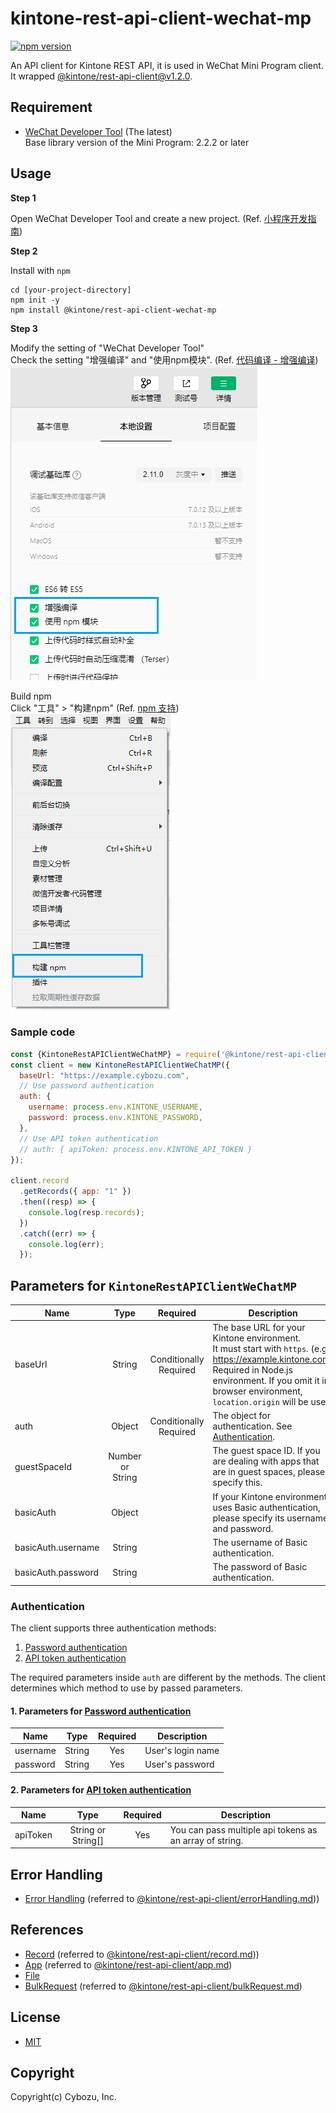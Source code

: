# kintone-rest-api-client-wechat-mp

[![npm version](https://badge.fury.io/js/%40kintone%2Frest-api-client-wechat-mp.svg)](https://badge.fury.io/js/%40kintone%2Frest-api-client-wechat-mp)

An API client for Kintone REST API, it is used in WeChat Mini Program client.<br>
It wrapped [@kintone/rest-api-client@v1.2.0](https://github.com/kintone/js-sdk/tree/%40kintone/rest-api-client%401.2.0/packages/rest-api-client).

## Requirement

- [WeChat Developer Tool](https://developers.weixin.qq.com/miniprogram/dev/devtools/stable.html) (The latest)<br>
Base library version of the Mini Program: 2.2.2 or later

## Usage

**Step 1**

Open WeChat Developer Tool and create a new project. (Ref. [小程序开发指南](https://developers.weixin.qq.com/ebook?action=get_post_info&docid=0008aeea9a8978ab0086a685851c0a))

**Step 2**

Install with `npm`

```shell
cd [your-project-directory]
npm init -y
npm install @kintone/rest-api-client-wechat-mp
```

**Step 3**

Modify the setting of "WeChat Developer Tool"<br>
Check the setting "增强编译" and "使用npm模块". (Ref. [代码编译 - 增强编译](https://developers.weixin.qq.com/miniprogram/dev/devtools/codecompile.html#%E5%A2%9E%E5%BC%BA%E7%BC%96%E8%AF%91))<br>
![](/docs/images/setting.png)

Build npm<br>
Click "工具" > "构建npm" (Ref. [npm 支持](https://developers.weixin.qq.com/miniprogram/dev/devtools/npm.html))<br>
![](/docs/images/build.png)<br>

### Sample code

```js
const {KintoneRestAPIClientWeChatMP} = require('@kintone/rest-api-client-wechat-mp');
const client = new KintoneRestAPIClientWeChatMP({
  baseUrl: "https://example.cybozu.com",
  // Use password authentication
  auth: {
    username: process.env.KINTONE_USERNAME,
    password: process.env.KINTONE_PASSWORD,
  },
  // Use API token authentication
  // auth: { apiToken: process.env.KINTONE_API_TOKEN }
});

client.record
  .getRecords({ app: "1" })
  .then((resp) => {
    console.log(resp.records);
  })
  .catch((err) => {
    console.log(err);
  });
```

## Parameters for `KintoneRestAPIClientWeChatMP`

| Name                       |                               Type                               |          Required           | Description                                                                                                                                                                                                                  |
| -------------------------- | :--------------------------------------------------------------: | :-------------------------: | ---------------------------------------------------------------------------------------------------------------------------------------------------------------------------------------------------------------------------- |
| baseUrl                    |                              String                              | Conditionally<br />Required | The base URL for your Kintone environment.<br />It must start with `https`. (e.g. https://example.kintone.com) <br />Required in Node.js environment. If you omit it in browser environment, `location.origin` will be used. |
| auth                       |                              Object                              | Conditionally<br />Required | The object for authentication. See [Authentication](#Authentication).                                                                                                                                                        |
| guestSpaceId               |                         Number or String                         |                             | The guest space ID. If you are dealing with apps that are in guest spaces, please specify this.                                                                                                                              |
| basicAuth                  |                              Object                              |                             | If your Kintone environment uses Basic authentication, please specify its username and password.                                                                                                                             |
| basicAuth.username         |                              String                              |                             | The username of Basic authentication.                                                                                                                                                                                        |
| basicAuth.password         |                              String                              |                             | The password of Basic authentication.                                                                                                                                                                                        |

### Authentication

The client supports three authentication methods:

1. [Password authentication](https://developer.kintone.io/hc/en-us/articles/212495188#passwordAuth)
2. [API token authentication](https://developer.kintone.io/hc/en-us/articles/212495188#APItokenAuth)

The required parameters inside `auth` are different by the methods.
The client determines which method to use by passed parameters.

#### 1. Parameters for [Password authentication](https://developer.kintone.io/hc/en-us/articles/212495188#passwordAuth)

| Name     |  Type  | Required |    Description    |
| -------- | :----: | :------: | ----------------- |
| username | String |   Yes    | User's login name |
| password | String |   Yes    | User's password   |

#### 2. Parameters for [API token authentication](https://developer.kintone.io/hc/en-us/articles/212495188#APItokenAuth)

| Name     |        Type        | Required | Description                                             |
| -------- | :----------------: | :------: | ------------------------------------------------------- |
| apiToken | String or String[] |   Yes    | You can pass multiple api tokens as an array of string. |

## Error Handling

- [Error Handling](docs/errorHandling.md) (referred to [@kintone/rest-api-client/errorHandling.md](https://github.com/kintone/js-sdk/blob/%40kintone/rest-api-client%401.2.0/packages/rest-api-client/docs/errorHandling.md)))

## References

- [Record](docs/record.md) (referred to [@kintone/rest-api-client/record.md](https://github.com/kintone/js-sdk/blob/%40kintone/rest-api-client%401.2.0/packages/rest-api-client/docs/record.md)))
- [App](docs/app.md) (referred to [@kintone/rest-api-client/app.md](https://github.com/kintone/js-sdk/blob/%40kintone/rest-api-client%401.2.0/packages/rest-api-client/docs/app.md))
- [File](docs/file.md)
- [BulkRequest](docs/bulkRequest.md) (referred to [@kintone/rest-api-client/bulkRequest.md](https://github.com/kintone/js-sdk/blob/%40kintone/rest-api-client%401.2.0/packages/rest-api-client/docs/bulkRequest.md))

## License

- [MIT](LICENSE)

## Copyright

Copyright(c) Cybozu, Inc.
